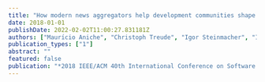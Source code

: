 ```yaml
---
title: "How modern news aggregators help development communities shape and share knowledge"
date: 2018-01-01
publishDate: 2022-02-02T11:00:27.831181Z
authors: ["Maurı́cio Aniche", "Christoph Treude", "Igor Steinmacher", "Igor Wiese", "Gustavo Pinto", "Margaret-Anne Storey", "Marco Aurélio Gerosa"]
publication_types: ["1"]
abstract: ""
featured: false
publication: "*2018 IEEE/ACM 40th International Conference on Software Engineering (ICSE)*"
---
```


